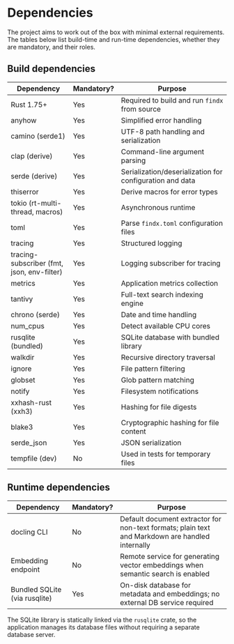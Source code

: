 # Dependencies

The project aims to work out of the box with minimal external requirements. The tables below list build-time and run-time dependencies, whether they are mandatory, and their roles.

## Build dependencies

| Dependency | Mandatory? | Purpose |
| --- | --- | --- |
| Rust 1.75+ | Yes | Required to build and run `findx` from source |
| anyhow | Yes | Simplified error handling |
| camino (serde1) | Yes | UTF-8 path handling and serialization |
| clap (derive) | Yes | Command-line argument parsing |
| serde (derive) | Yes | Serialization/deserialization for configuration and data |
| thiserror | Yes | Derive macros for error types |
| tokio (rt-multi-thread, macros) | Yes | Asynchronous runtime |
| toml | Yes | Parse `findx.toml` configuration files |
| tracing | Yes | Structured logging |
| tracing-subscriber (fmt, json, env-filter) | Yes | Logging subscriber for tracing |
| metrics | Yes | Application metrics collection |
| tantivy | Yes | Full-text search indexing engine |
| chrono (serde) | Yes | Date and time handling |
| num_cpus | Yes | Detect available CPU cores |
| rusqlite (bundled) | Yes | SQLite database with bundled library |
| walkdir | Yes | Recursive directory traversal |
| ignore | Yes | File pattern filtering |
| globset | Yes | Glob pattern matching |
| notify | Yes | Filesystem notifications |
| xxhash-rust (xxh3) | Yes | Hashing for file digests |
| blake3 | Yes | Cryptographic hashing for file content |
| serde_json | Yes | JSON serialization |
| tempfile (dev) | No | Used in tests for temporary files |

## Runtime dependencies

| Dependency | Mandatory? | Purpose |
| --- | --- | --- |
| docling CLI | No | Default document extractor for non-text formats; plain text and Markdown are handled internally |
| Embedding endpoint | No | Remote service for generating vector embeddings when semantic search is enabled |
| Bundled SQLite (via rusqlite) | Yes | On-disk database for metadata and embeddings; no external DB service required |

The SQLite library is statically linked via the `rusqlite` crate, so the application manages its database files without requiring a separate database server.


